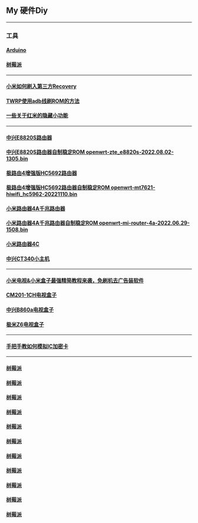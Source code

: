 ## My 硬件Diy
----------------------------------------------------------------

### 工具

#### [Arduino](https://mokk731.github.io/txt/mydiy/Arduino.txt)

#### [树莓派](https://mokk731.github.io/txt/mydiy/树莓派.txt)


----------------------------------------------------------------


#### [小米如何刷入第三方Recovery](https://mokk731.github.io/txt/mydiy/小米如何刷入第三方Recovery.txt)

#### [TWRP使用adb线刷ROM的方法](https://mokk731.github.io/txt/mydiy/TWRP使用adb线刷ROM的方法.txt)


#### [一些关于红米的隐藏小功能](https://mokk731.github.io/txt/mydiy/一些关于红米的隐藏小功能.txt)




----------------------------------------------------------------



#### [中兴E8820S路由器](https://mokk731.github.io/txt/mydiy/中兴E8820S.txt)

#### [中兴E8820S路由器自制稳定ROM openwrt-zte_e8820s-2022.08.02-1305.bin](https://mokk7310.github.io/Rom/openwrt-zte_e8820s-2022.08.02-1305.bin)



#### [极路由4增强版HC5692路由器](https://mokk731.github.io/txt/mydiy/极路由4增强版HC5692.txt)

#### [极路由4增强版HC5692路由器自制稳定ROM openwrt-mt7621-hiwifi_hc5962-20221110.bin](https://mokk7310.github.io/Rom/openwrt-mt7621-hiwifi_hc5962-20221110.bin)



#### [小米路由器4A千兆路由器](https://mokk731.github.io/txt/mydiy/小米路由器4A千兆.txt)

#### [小米路由器4A千兆路由器自制稳定ROM openwrt-mi-router-4a-2022.06.29-1508.bin](https://mokk7310.github.io/Rom/openwrt-mi-router-4a-2022.06.29-1508.bin)




#### [小米路由器4C](https://mokk731.github.io/txt/mydiy/小米路由器4C.txt)

#### [中兴CT340小主机](https://mokk731.github.io/txt/mydiy/中兴CT340.txt)


----------------------------------------------------------------


#### [小米电视&小米盒子最强精简教程来袭，免刷机去广告装软件](https://mokk731.github.io/txt/mydiy/小米电视&小米盒子最强精简教程来袭，免刷机去广告装软件.txt)

#### [CM201-1CH电视盒子](https://mokk731.github.io/txt/mydiy/CM201-1CH.txt)

#### [中兴B860a电视盒子](https://mokk731.github.io/txt/mydiy/中兴B860a.txt)

#### [极米Z6电视盒子](https://mokk731.github.io/txt/mydiy/极米Z6.txt)


----------------------------------------------------------------


#### [手把手教如何模拟IC加密卡](https://mokk731.github.io/txt/mydiy/手把手教如何模拟IC加密卡.txt)







----------------------------------------------------------------


#### [树莓派](https://mokk731.github.io/txt/mydiy/树莓派.txt)

#### [树莓派](https://mokk731.github.io/txt/mydiy/树莓派.txt)

#### [树莓派](https://mokk731.github.io/txt/mydiy/树莓派.txt)

#### [树莓派](https://mokk731.github.io/txt/mydiy/树莓派.txt)

#### [树莓派](https://mokk731.github.io/txt/mydiy/树莓派.txt)

#### [树莓派](https://mokk731.github.io/txt/mydiy/树莓派.txt)

#### [树莓派](https://mokk731.github.io/txt/mydiy/树莓派.txt)

#### [树莓派](https://mokk731.github.io/txt/mydiy/树莓派.txt)

#### [树莓派](https://mokk731.github.io/txt/mydiy/树莓派.txt)

#### [树莓派](https://mokk731.github.io/txt/mydiy/树莓派.txt)

#### [树莓派](https://mokk731.github.io/txt/mydiy/树莓派.txt)


















